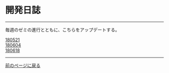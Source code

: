 # 開発日誌
***

毎週のゼミの進行とともに、こちらをアップデートする。

[180521][]  
[180604][]  
[180618][]

***

[前のページに戻る][]

[180521]: /blog/180521 "開発日誌：180521"
[180604]: /blog/180604 "開発日誌：180604"
[180618]: /blog/180618 "開発日誌：180618"
[前のページに戻る]: / "ホームページ"